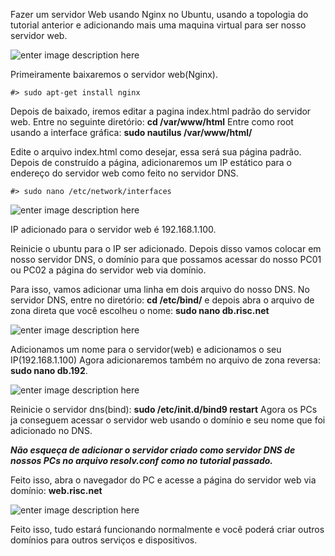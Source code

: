 Fazer um servidor Web usando Nginx no Ubuntu, usando a topologia do tutorial anterior e adicionando mais uma maquina virtual para ser nosso servidor web.

![enter image description here](https://uploaddeimagens.com.br/images/001/264/201/original/ServerWEB.png?1516904426)

Primeiramente baixaremos o servidor web(Nginx).

	#> sudo apt-get install nginx

Depois de baixado, iremos editar a pagina index.html padrão do servidor web. Entre no seguinte diretório: **cd /var/www/html**
Entre como root usando a interface gráfica: **sudo nautilus /var/www/html/**

Edite o arquivo index.html como desejar, essa será sua página padrão.
Depois de construído a página, adicionaremos um IP estático para o endereço do servidor web como feito no servidor DNS.
	
	#> sudo nano /etc/network/interfaces

![enter image description here](https://uploaddeimagens.com.br/images/001/264/235/original/IpWeb.png?1516906938)

IP adicionado para o servidor web é 192.168.1.100.

Reinicie o ubuntu para o IP ser adicionado.
Depois disso vamos colocar em nosso servidor DNS, o domínio para que possamos acessar do nosso PC01 ou PC02 a página do servidor web via domínio.

Para isso, vamos adicionar uma linha em dois arquivo do nosso DNS.
No servidor DNS, entre no diretório: **cd /etc/bind/**  e depois abra o arquivo de zona direta que você escolheu o nome: **sudo nano db.risc.net**

![enter image description here](https://uploaddeimagens.com.br/images/001/264/284/original/web-IP1.png?1516908002)

Adicionamos um nome para o servidor(web) e adicionamos o seu IP(192.168.1.100)
Agora adicionaremos também no arquivo de zona reversa: **sudo nano db.192**.

![enter image description here](https://uploaddeimagens.com.br/images/001/264/301/original/web-IP2Reverse.png?1516908416)

Reinicie o servidor dns(bind): **sudo /etc/init.d/bind9 restart**
Agora os PCs ja conseguem acessar o servidor web usando o domínio e seu nome que foi adicionado no DNS.

***Não esqueça de adicionar o servidor criado como servidor DNS de nossos PCs no arquivo resolv.conf como no tutorial passado.***

Feito isso, abra o navegador do PC e acesse a página do servidor web via domínio:
**web.risc.net**

![enter image description here](https://uploaddeimagens.com.br/images/001/264/352/original/paginaWEb.png?1516909959)

Feito isso, tudo estará funcionando normalmente e você poderá criar outros domínios para outros serviços e dispositivos.
